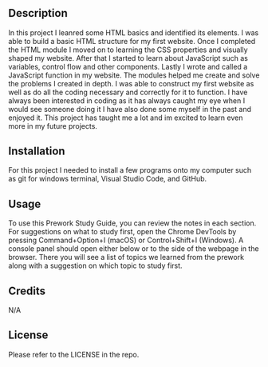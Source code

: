 # <Prework Study Guide>

## Description

In this project I leanred some HTML basics and identified its elements. I was able to build a basic HTML structure for my first website. Once I completed the HTML module I moved on to learning the CSS properties and visually shaped my website. After that I started to learn about JavaScript such as variables, control flow and other components. Lastly I wrote and called a JavaScript function in my website. The modules helped me create and solve the problems I created in depth. I was able to construct my first website as well as do all the coding necessary and correctly for it to function. I have always been interested in coding as it has always caught my eye when I would see someone doing it I have also done some myself in the past and enjoyed it. This project has taught me a lot and im excited to learn even more in my future projects. 

## Installation

For this project I needed to install a few programs onto my computer such as git for windows terminal, Visual Studio Code, and GitHub.

## Usage

To use this Prework Study Guide, you can review the notes in each section. For suggestions on what to study first, open the Chrome DevTools by pressing Command+Option+I (macOS) or Control+Shift+I (Windows). A console panel should open either below or to the side of the webpage in the browser. There you will see a list of topics we learned from the prework along with a suggestion on which topic to study first.

## Credits

N/A

## License

Please refer to the LICENSE in the repo.